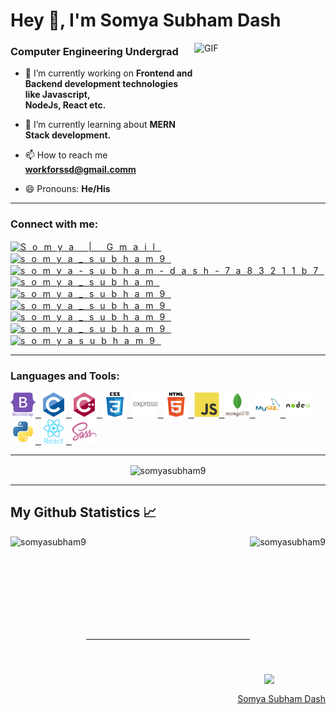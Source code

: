<h1 align="left">Hey 👋, I'm Somya Subham Dash</h1>
<img align="right" alt="GIF" width="210x"height="220px" src="https://i.pinimg.com/originals/c5/59/c1/c559c148424a1c8ed49fb5a9372dd134.gif" />
<h3 align="left">Computer Engineering Undergrad</h3>


- 🔭 I’m currently working on **Frontend and Backend development technologies like Javascript,** 
      <br> **NodeJs, React etc.**

- 🌱 I’m currently learning about **MERN Stack development.**

- 📫 How to reach me **workforssd@gmail.comm**

- 😄 Pronouns: **He/His**

---

<h3 align="left">Connect with me:</h3>
<div  align="left" style=" letter-spacing:10px; ">
<a href="mailto:workforssd@gmail.com"><img align="center" alt="Somya | Gmail"  width="32px" height="27px"  src="https://cdn.dribbble.com/users/2113992/screenshots/14510264/gmail_animation.gif"/></a>
<a href="https://twitter.com/somya_subham9" target="blank"><img align="center" src="https://techcrunch.com/wp-content/uploads/2014/06/twitter-rise.gif?w=730&crop=1" alt="somya_subham9"  width="32px" height="27px" /></a>
<a href="https://linkedin.com/in/somya-subham-dash-7a83211b7" target="blank"><img align="center" src="https://i.pinimg.com/originals/de/b4/6f/deb46f02a59e3b3a2aa58fac16290d63.gif" alt="somya-subham-dash-7a83211b7"  width="32px" height="27px" /></a>
<a href="https://instagram.com/somya_subham" target="blank"><img align="center" src="https://letket.com/wp-content/uploads/2020/07/IncompleteTightDanishswedishfarmdog-max-1mb.gif" alt="somya_subham"  width="32px" height="27px" /></a>
<a href="https://www.codechef.com/users/somya_subham9" target="blank"><img align="center" src="https://static.uacdn.net/thumbnail/external-app-icons/ce4fd2180646452aa0b03c3ffa3ef8e2.png" alt="somya_subham9"  width="32px" height="27px" /></a>
<a href="https://www.hackerrank.com/somya_subham9" target="blank"><img align="center" src="https://raw.githubusercontent.com/rahuldkjain/github-profile-readme-generator/master/src/images/icons/Social/hackerrank.svg" alt="somya_subham9"  width="32px" height="27px" /></a>
<a href="https://codeforces.com/profile/somya_subham9" target="blank"><img align="center" src="https://raw.githubusercontent.com/rahuldkjain/github-profile-readme-generator/master/src/images/icons/Social/codeforces.svg" alt="somya_subham9"  width="32px" height="27px" /></a>
<a href="https://www.leetcode.com/somya_subham9" target="blank"><img align="center" src="https://raw.githubusercontent.com/rahuldkjain/github-profile-readme-generator/master/src/images/icons/Social/leet-code.svg" alt="somya_subham9"  width="32px" height="27px" /></a>
<a href="https://auth.geeksforgeeks.org/user/somyasubham9" target="blank"><img align="center" src="https://raw.githubusercontent.com/rahuldkjain/github-profile-readme-generator/master/src/images/icons/Social/geeks-for-geeks.svg" alt="somyasubham9"  width="32px" height="27px" /></a>


</div>



---

<h3 align="left">Languages and Tools:</h3>
<p style=" letter-spacing:5px;" align="left"> <a href="https://getbootstrap.com" target="_blank" rel="noreferrer"> <img src="https://raw.githubusercontent.com/devicons/devicon/master/icons/bootstrap/bootstrap-plain-wordmark.svg" alt="bootstrap"  width="40px" height="40px"/> </a> <a href="https://www.cprogramming.com/" target="_blank" rel="noreferrer"> <img src="https://raw.githubusercontent.com/devicons/devicon/master/icons/c/c-original.svg" alt="c"  width="40px" height="40px"/> </a> <a href="https://www.w3schools.com/cpp/" target="_blank" rel="noreferrer"> <img src="https://raw.githubusercontent.com/devicons/devicon/master/icons/cplusplus/cplusplus-original.svg" alt="cplusplus"  width="40px" height="40px"/> </a> <a href="https://www.w3schools.com/css/" target="_blank" rel="noreferrer"> <img src="https://raw.githubusercontent.com/devicons/devicon/master/icons/css3/css3-original-wordmark.svg" alt="css3"  width="40px" height="40px"/> </a> <a href="https://expressjs.com" target="_blank" rel="noreferrer"> <img src="https://raw.githubusercontent.com/devicons/devicon/master/icons/express/express-original-wordmark.svg" alt="express"  width="40px" height="40px"/> </a> <a href="https://www.w3.org/html/" target="_blank" rel="noreferrer"> <img src="https://raw.githubusercontent.com/devicons/devicon/master/icons/html5/html5-original-wordmark.svg" alt="html5"  width="40px" height="40px"/> </a> <a href="https://developer.mozilla.org/en-US/docs/Web/JavaScript" target="_blank" rel="noreferrer"> <img src="https://raw.githubusercontent.com/devicons/devicon/master/icons/javascript/javascript-original.svg" alt="javascript"  width="40px" height="40px"/> </a> <a href="https://www.mongodb.com/" target="_blank" rel="noreferrer"> <img src="https://raw.githubusercontent.com/devicons/devicon/master/icons/mongodb/mongodb-original-wordmark.svg" alt="mongodb"  width="40px" height="40px"/> </a> <a href="https://www.mysql.com/" target="_blank" rel="noreferrer"> <img src="https://raw.githubusercontent.com/devicons/devicon/master/icons/mysql/mysql-original-wordmark.svg" alt="mysql"  width="40px" height="40px"/> </a> <a href="https://nodejs.org" target="_blank" rel="noreferrer"> <img src="https://raw.githubusercontent.com/devicons/devicon/master/icons/nodejs/nodejs-original-wordmark.svg" alt="nodejs"  width="40px" height="40px"/> </a> <a href="https://www.python.org" target="_blank" rel="noreferrer"> <img src="https://raw.githubusercontent.com/devicons/devicon/master/icons/python/python-original.svg" alt="python"  width="40px" height="40px"/> </a> <a href="https://reactjs.org/" target="_blank" rel="noreferrer"> <img src="https://raw.githubusercontent.com/devicons/devicon/master/icons/react/react-original-wordmark.svg" alt="react"  width="40px" height="40px"/> </a> <a href="https://sass-lang.com" target="_blank" rel="noreferrer"> <img src="https://raw.githubusercontent.com/devicons/devicon/master/icons/sass/sass-original.svg" alt="sass"  width="40px" height="40px"/> </a> </p>

---

<p align="center"><img align="center" src="https://github-readme-streak-stats.herokuapp.com/?user=somyasubham9&theme=synthwave" alt="somyasubham9" /></p>

---

## My Github Statistics 📈

<div align="">

<p><img align="left" height="180px" src="https://github-readme-stats.vercel.app/api/top-langs?username=somyasubham9&show_icons=true&theme=synthwave&locale=en&layout=compact" alt="somyasubham9" /></p>

<p>&nbsp;<img align="right" height="180px"   src="https://github-readme-stats.vercel.app/api?username=somyasubham9&show_icons=true&theme=synthwave&locale=en" alt="somyasubham9" /></p>
</div>


</br></br></br></br></br></br></br>


---

<div align="right" style="color:white">

#### Thanks for visiting 💚
![VisitorCount](https://profile-counter.glitch.me/somyasubham9/count.svg)

🧉 From [Somya Subham Dash](https://github.com/somyasubham9)

</div>
